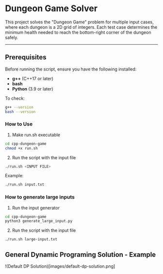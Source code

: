 # Dungeon Game Solver

This project solves the "Dungeon Game" problem for multiple input cases, where each dungeon is a 2D grid of integers. Each test case determines the minimum health needed to reach the bottom-right corner of the dungeon safely.

---

## Prerequisites

Before running the script, ensure you have the following installed:

- **g++** (C++17 or later)
- **bash**
- **Python** (3.9 or later)

To check:
```bash
g++ --version
bash --version
```

### How to Use
1. Make run.sh executable
```bash
cd cpp-dungeon-game
chmod +x run.sh 
```

2. Run the script with the input file
```bash
./run.sh <INPUT FILE>
```

Example:
```bash
./run.sh input.txt
```

### How to generate large inputs

1. Run the input generator
```bash
cd cpp-dungeon-game
python3 generate_large_input.py
``` 

2. Run the script with the input file
```bash
./run.sh large-input.txt
```

## General Dynamic Programing Solution - Example

!(Default DP Solution)[images/default-dp-solution.png]
